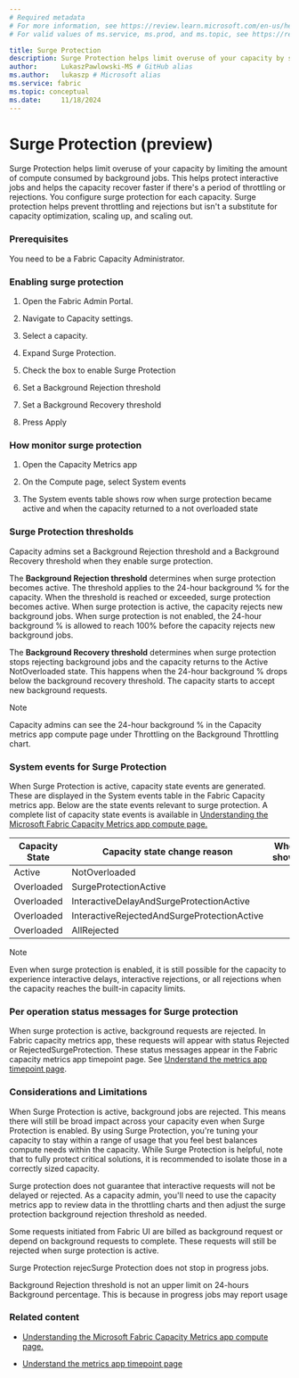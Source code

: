 ```yaml
---
# Required metadata
# For more information, see https://review.learn.microsoft.com/en-us/help/platform/learn-editor-add-metadata?branch=main
# For valid values of ms.service, ms.prod, and ms.topic, see https://review.learn.microsoft.com/en-us/help/platform/metadata-taxonomies?branch=main

title: Surge Protection
description: Surge Protection helps limit overuse of your capacity by setting a limit on the total background compute consumption.
author:      LukaszPawlowski-MS # GitHub alias
ms.author:   lukaszp # Microsoft alias
ms.service: fabric
ms.topic: conceptual
ms.date:     11/18/2024
---
```


# Surge Protection (preview)

Surge Protection helps limit overuse of your capacity by limiting the amount of compute consumed by background jobs. This helps protect interactive jobs and helps the capacity recover faster if there's a period of throttling or rejections. You configure surge protection for each capacity. Surge protection helps prevent throttling and rejections but isn't a substitute for capacity optimization, scaling up, and scaling out. 

### Prerequisites

You need to be a Fabric Capacity Administrator.

### Enabling surge protection

1. Open the Fabric Admin Portal.

1. Navigate to Capacity settings.

1. Select a capacity.

1. Expand Surge Protection.

1. Check the box to enable Surge Protection

1. Set a Background Rejection threshold

1. Set a Background Recovery threshold

1. Press Apply

### How monitor surge protection

1. Open the Capacity Metrics app

1. On the Compute page, select System events 

1. The System events table shows row when surge protection became active and when the capacity returned to a not overloaded state

### Surge Protection thresholds

Capacity admins set a Background Rejection threshold and a Background Recovery threshold when they enable surge protection. 

The **Background Rejection threshold** determines when surge protection becomes active. The threshold applies to the 24-hour background % for the capacity. When the threshold is reached or exceeded, surge protection becomes active. When surge protection is active, the capacity rejects new background jobs. When surge protection is not enabled, the 24-hour background % is allowed to reach 100% before the capacity rejects new background jobs.

The **Background Recovery threshold** determines when surge protection stops rejecting background jobs and the capacity returns to the Active NotOverloaded state. This happens when the 24-hour background % drops below the background recovery threshold. The capacity starts to accept new background requests. 

> [!NOTE]
> Capacity admins can see the 24-hour background % in the Capacity metrics app compute page under Throttling on the Background Throttling chart.  

### System events for Surge Protection

When Surge Protection is active, capacity state events are generated. These are displayed in the System events table in the Fabric Capacity metrics app. Below are the state events relevant to surge protection. A complete list of capacity state events is available in [Understanding the Microsoft Fabric Capacity Metrics app compute page. ](/fabric/enterprise/metrics-app-compute-page)

|Capacity State|Capacity state change reason|When shown|
| -------- | -------- | -------- |
|Active|NotOverloaded||
|Overloaded|SurgeProtectionActive||
|Overloaded|InteractiveDelayAndSurgeProtectionActive||
|Overloaded|InteractiveRejectedAndSurgeProtectionActive||
|Overloaded|AllRejected||

> [!NOTE]
> Even when surge protection is enabled, it is still possible for the capacity to experience interactive delays, interactive rejections, or all rejections when the capacity reaches the built-in capacity limits. 

### Per operation status messages for Surge protection

When surge protection is active, background requests are rejected. In Fabric capacity metrics app, these requests will appear with status Rejected or RejectedSurgeProtection. These status messages appear in the Fabric capacity metrics app timepoint page.  See [Understand the metrics app timepoint page](/fabric/enterprise/metrics-app-timepoint-page).

### Considerations and Limitations

When Surge Protection is active, background jobs are rejected. This means there will still be broad impact across your capacity even when Surge Protection is enabled. By using Surge Protection, you're tuning your capacity to stay within a range of usage that you feel best balances compute needs within the capacity.  While Surge Protection is helpful, note that to fully protect critical solutions, it is recommended to isolate those in a correctly sized capacity. 

Surge protection does not guarantee that interactive requests will not be delayed or rejected. As a capacity admin, you'll need to use the capacity metrics app to review data in the throttling charts and then adjust the surge protection background rejection threshold as needed.

Some requests initiated from Fabric UI are billed as background request or depend on background requests to complete. These requests will still be rejected when surge protection is active.  

Surge Protection rejecSurge Protection does not stop in progress jobs. 

Background Rejection threshold is not an upper limit on 24-hours Background percentage. This is because in progress jobs may report usage 

### Related content

- [Understanding the Microsoft Fabric Capacity Metrics app compute page. ](/fabric/enterprise/metrics-app-compute-page)

- [Understand the metrics app timepoint page ](/fabric/enterprise/metrics-app-timepoint-page.)

